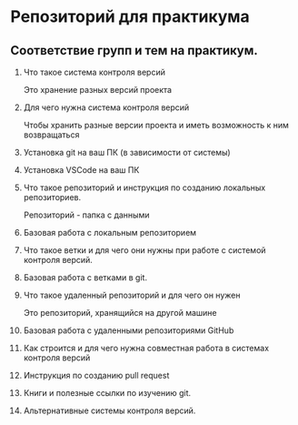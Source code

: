 # Репозиторий для практикума
## Соответствие групп и тем на практикум.

1. Что такое система контроля версий

    Это хранение разных версий проекта

2. Для чего нужна система контроля версий

    Чтобы хранить разные версии проекта и иметь возможность к ним возвращаться

3. Установка git на ваш ПК (в зависимости от системы)
4. Установка VSCode на ваш ПК
5. Что такое репозиторий и инструкция по созданию локальных репозиториев.

    Репозиторий - папка с данными

6. Базовая работа с локальным репозиторием
7. Что такое ветки и для чего они нужны при работе с системой контроля версий.
8. Базовая работа с ветками в git.
9. Что такое удаленный репозиторий и для чего он нужен

    Это репозиторий, хранящийся на другой машине
    
10. Базовая работа с удаленными репозиториями GitHub
11. Как строится и для чего нужна совместная работа в системах контроля версий
12. Инструкция по созданию pull request
13. Книги и полезные ссылки по изучению git.
14. Альтернативные системы контроля версий.

